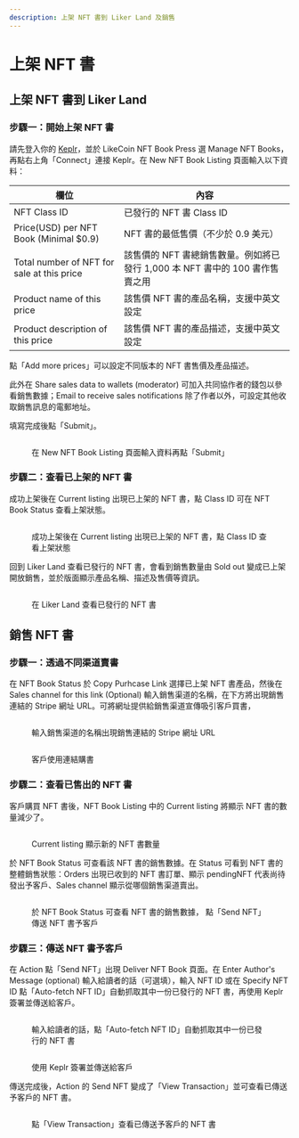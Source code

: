 ```yaml
---
description: 上架 NFT 書到 Liker Land 及銷售
---
```


# 上架 NFT 書

## 上架 NFT 書到 Liker Land

### 步驟一：開始上架 NFT 書

請先登入你的 [Keplr](../../wallet/keplr/)，並於 LikeCoin NFT Book Press 選 Manage NFT Books，再點右上角「Connect」連接 Keplr。在 New NFT Book Listing 頁面輸入以下資料：

| 欄位                                         | 內容                                                |
| ------------------------------------------ | ------------------------------------------------- |
| NFT Class ID                               | 已發行的 NFT 書 Class ID                               |
| Price(USD) per NFT Book (Minimal $0.9)     | NFT 書的最低售價（不少於 0.9 美元）                            |
| Total number of NFT for sale at this price | 該售價的 NFT 書總銷售數量。例如將已發行 1,000 本 NFT 書中的 100 書作售賣之用 |
| Product name of this price                 | 該售價 NFT 書的產品名稱，支援中英文設定                            |
| Product description of this price          | 該售價 NFT 書的產品描述，支援中英文設定                            |

點「Add more prices」可以設定不同版本的 NFT 書售價及產品描述。

此外在 Share sales data to wallets (moderator) 可加入共同協作者的錢包以參看銷售數據；Email to receive sales notifications 除了作者以外，可設定其他收取銷售訊息的電郵地址。

填寫完成後點「Submit」。

<figure><img src="../../../.gitbook/assets/List NFT Book 1.png" alt=""><figcaption><p>在 New NFT Book Listing 頁面輸入資料再點「Submit」</p></figcaption></figure>

### 步驟二：查看已上架的 NFT 書

成功上架後在 Current listing 出現已上架的 NFT 書，點 Class ID 可在 NFT Book Status 查看上架狀態。

<figure><img src="../../../.gitbook/assets/List NFT Book 2.png" alt=""><figcaption><p>成功上架後在 Current listing 出現已上架的 NFT 書，點 Class ID 查看上架狀態</p></figcaption></figure>

回到 Liker Land 查看已發行的 NFT 書，會看到銷售數量由 Sold out 變成已上架開放銷售，並於版面顯示產品名稱、描述及售價等資訊。

<figure><img src="../../../.gitbook/assets/List NFT Book 3.png" alt=""><figcaption><p>在 Liker Land 查看已發行的 NFT 書</p></figcaption></figure>

## 銷售 NFT 書

### 步驟一：透過不同渠道賣書

在 NFT Book Status 於 Copy Purhcase Link 選擇已上架 NFT 書產品，然後在 Sales channel for this link (Optional) 輸入銷售渠道的名稱，在下方將出現銷售連結的 Stripe 網址 URL。可將網址提供給銷售渠道宣傳吸引客戶買書，

<figure><img src="../../../.gitbook/assets/List NFT Book 4.png" alt=""><figcaption><p>輸入銷售渠道的名稱出現銷售連結的 Stripe 網址 URL</p></figcaption></figure>

<figure><img src="../../../.gitbook/assets/List NFT Book 5.png" alt=""><figcaption><p>客戶使用連結購書</p></figcaption></figure>

### 步驟二：查看已售出的 NFT 書

客戶購買 NFT 書後，NFT Book Listing 中的 Current listing 將顯示 NFT 書的數量減少了。

<figure><img src="../../../.gitbook/assets/List NFT Book 6.png" alt=""><figcaption><p>Current listing 顯示新的 NFT 書數量</p></figcaption></figure>

於 NFT Book Status 可查看該 NFT 書的銷售數據。在 Status 可看到 NFT 書的整體銷售狀態：Orders 出現已收到的 NFT 書訂單、顯示 pendingNFT 代表尚待發出予客戶、Sales channel 顯示從哪個銷售渠道賣出。

<figure><img src="../../../.gitbook/assets/List NFT Book 7.png" alt=""><figcaption><p>於 NFT Book Status 可查看 NFT 書的銷售數據， 點「Send NFT」傳送 NFT 書予客戶</p></figcaption></figure>

### 步驟三：傳送 NFT 書予客戶

在 Action 點「Send NFT」出現 Deliver NFT Book 頁面。在 Enter Author's Message (optional) 輸入給讀者的話（可選填），輸入 NFT ID 或在 Specify NFT ID 點「Auto-fetch NFT ID」自動抓取其中一份已發行的 NFT 書，再使用 Keplr 簽署並傳送給客戶。

<figure><img src="../../../.gitbook/assets/List NFT Book 8.png" alt=""><figcaption><p>輸入給讀者的話，點「Auto-fetch NFT ID」自動抓取其中一份已發行的 NFT 書</p></figcaption></figure>

<figure><img src="../../../.gitbook/assets/List NFT Book 9.png" alt=""><figcaption><p>使用 Keplr 簽署並傳送給客戶</p></figcaption></figure>

傳送完成後，Action 的 Send NFT 變成了「View Transaction」並可查看已傳送予客戶的 NFT 書。

<figure><img src="../../../.gitbook/assets/List NFT Book 10.png" alt=""><figcaption><p>點「View Transaction」查看已傳送予客戶的 NFT 書</p></figcaption></figure>
